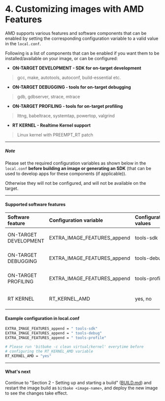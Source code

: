 # 4. Customizing images with AMD Features

AMD supports various features and software components that can be
enabled by setting the corresponding configuration variable to a
valid value in the `local.conf`.

Following is a list of components that can be enabled if you want
them to be installed/available on your image, or can be configured:

* **ON-TARGET DEVELOPMENT - SDK for on-target development**

> gcc, make, autotools, autoconf, build-essential etc.

* **ON-TARGET DEBUGGING - tools for on-target debugging**

> gdb, gdbserver, strace, mtrace

* **ON-TARGET PROFILING - tools for on-target profiling**

> lttng, babeltrace, systemtap, powertop, valgrind

* **RT KERNEL - Realtime Kernel support**

> Linux kernel with PREEMPT_RT patch

---
##### Note

Please set the required configuration variables as shown below in the
`local.conf` **before building an image or generating an SDK** (that
can be used to develop apps for these components (if applicable)).

Otherwise they will not be configured, and will not be available on the
target.

---

#### Supported software features

| Software feature      | Configuration variable      | Configuration values | Default value | Supported machines     |
|:----------------------|:----------------------------|:---------------------|:--------------|:-----------------------|
| ON-TARGET DEVELOPMENT | EXTRA_IMAGE_FEATURES_append | tools-sdk            |               | ethanolx (milan, rome) |
| ON-TARGET DEBUGGING   | EXTRA_IMAGE_FEATURES_append | tools-debug          |               | ethanolx (milan, rome) |
| ON-TARGET PROFILING   | EXTRA_IMAGE_FEATURES_append | tools-profile        |               | ethanolx (milan, rome) |
| RT KERNEL             | RT_KERNEL_AMD               | yes, no              | no            | ethanolx (milan, rome) |

#### Example configuration in local.conf
```sh
EXTRA_IMAGE_FEATURES_append = " tools-sdk"
EXTRA_IMAGE_FEATURES_append = " tools-debug"
EXTRA_IMAGE_FEATURES_append = " tools-profile"

# Please run 'bitbake -c clean virtual/kernel' everytime before
# configuring the RT_KERNEL_AMD variable
RT_KERNEL_AMD = "yes"
```

---
#### What's next

Continue to "Section 2 - Setting up and starting a build"
([BUILD.md](BUILD.md#23-start-the-build)) and restart the image build
as `bitbake <image-name>`, and deploy the new image to see the
changes take effect.
